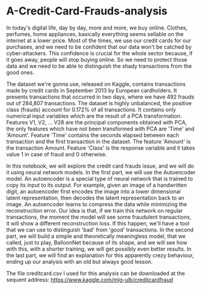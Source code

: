 # A-Credit-Card-Frauds-analysis

In today's digital life, day by day, more and more, we buy online. Clothes, perfumes, home appliances, basically everything seems sellable on the internet at a lower price. Most of the times, we use our credit cards for our purchases, and we need to be confident that our data won't be catched by cyber-attackers. This confidence is crucial for the whole sector because, if it goes away, people will stop buying online. So we need to protect those data and we need to be able to distinguish the shady transactions from the good ones.

The dataset we're gonna use, released on Kaggle, contains transactions made by credit cards in September 2013 by European cardholders. It presents transactions that occurred in two days, where we have 492 frauds out of 284,807 transactions. The dataset is highly unbalanced, the positive class (frauds) account for 0.172% of all transactions. It contains only numerical input variables which are the result of a PCA transformation. Features V1, V2, … V28 are the principal components obtained with PCA, the only features which have not been transformed with PCA are 'Time' and 'Amount'. Feature 'Time' contains the seconds elapsed between each transaction and the first transaction in the dataset. The feature 'Amount' is the transaction Amount. Feature 'Class' is the response variable and it takes value 1 in case of fraud and 0 otherwise.

In this notebook, we will explore the credit card frauds issue, and we will do it using neural network models. In the first part, we will use the Autoencoder model. An autoencoder is a special type of neural network that is trained to copy its input to its output. For example, given an image of a handwritten digit, an autoencoder first encodes the image into a lower dimensional latent representation, then decodes the latent representation back to an image. An autoencoder learns to compress the data while minimizing the reconstruction error. Our idea is that, if we train this network on regular transactions, the moment the model will see some fraudulent transactions, it will show a different reconstruction loss. If this happen, we'll have a tool that we can use to distinguish 'bad' from 'good' transactions. In the second part, we will build a simple and theoretically meaningless model, that we called, just to play, BalloonNet because of its shape, and we will see how with this, with a shorter training, we will get possibly even better results. In the last part, we will find an explanation for this apparently crezy behaviour, ending up our analysis with an old but always good lesson.

The file creditcard.csv I used for this analysis can be downloaded at the sequent address: 
https://www.kaggle.com/mlg-ulb/creditcardfraud
